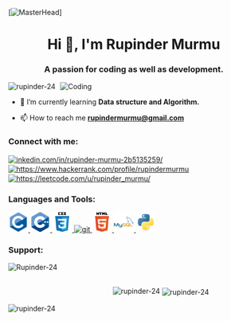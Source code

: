 [![MasterHead](https://designs.ai/designmaker/start/designs/6682ebddc3f20f0012564f28/view)]




<h1 align="center">Hi 👋, I'm Rupinder Murmu</h1>
<h3 align="center">A passion for coding as well as development.</h3>
<img align="right" alt="Coding" width="400" src="https://media.tenor.com/rePDfDWO3XoAAAAd/hacking.gif">

<p align="left"> <img src="https://komarev.com/ghpvc/?username=rupinder-24&label=Profile%20views&color=0e75b6&style=flat" alt="rupinder-24" /> </p>

- 🌱 I’m currently learning **Data structure and Algorithm.**

- 📫 How to reach me **rupindermurmu@gmail.com**

<h3 align="left">Connect with me:</h3>
<p align="left">
<a href="https://linkedin.com/in/inkedin.com/in/rupinder-murmu-2b5135259/" target="blank"><img align="center" src="https://raw.githubusercontent.com/rahuldkjain/github-profile-readme-generator/master/src/images/icons/Social/linked-in-alt.svg" alt="inkedin.com/in/rupinder-murmu-2b5135259/" height="30" width="40" /></a>
<a href="https://www.hackerrank.com/https://www.hackerrank.com/profile/rupindermurmu" target="blank"><img align="center" src="https://raw.githubusercontent.com/rahuldkjain/github-profile-readme-generator/master/src/images/icons/Social/hackerrank.svg" alt="https://www.hackerrank.com/profile/rupindermurmu" height="30" width="40" /></a>
<a href="https://www.leetcode.com/https://leetcode.com/u/rupinder_murmu/" target="blank"><img align="center" src="https://raw.githubusercontent.com/rahuldkjain/github-profile-readme-generator/master/src/images/icons/Social/leet-code.svg" alt="https://leetcode.com/u/rupinder_murmu/" height="30" width="40" /></a>
</p>

<h3 align="left">Languages and Tools:</h3>
<p align="left"> <a href="https://www.cprogramming.com/" target="_blank" rel="noreferrer"> <img src="https://raw.githubusercontent.com/devicons/devicon/master/icons/c/c-original.svg" alt="c" width="40" height="40"/> </a> <a href="https://www.w3schools.com/cpp/" target="_blank" rel="noreferrer"> <img src="https://raw.githubusercontent.com/devicons/devicon/master/icons/cplusplus/cplusplus-original.svg" alt="cplusplus" width="40" height="40"/> </a> <a href="https://www.w3schools.com/css/" target="_blank" rel="noreferrer"> <img src="https://raw.githubusercontent.com/devicons/devicon/master/icons/css3/css3-original-wordmark.svg" alt="css3" width="40" height="40"/> </a> <a href="https://git-scm.com/" target="_blank" rel="noreferrer"> <img src="https://www.vectorlogo.zone/logos/git-scm/git-scm-icon.svg" alt="git" width="40" height="40"/> </a> <a href="https://www.w3.org/html/" target="_blank" rel="noreferrer"> <img src="https://raw.githubusercontent.com/devicons/devicon/master/icons/html5/html5-original-wordmark.svg" alt="html5" width="40" height="40"/> </a> <a href="https://www.mysql.com/" target="_blank" rel="noreferrer"> <img src="https://raw.githubusercontent.com/devicons/devicon/master/icons/mysql/mysql-original-wordmark.svg" alt="mysql" width="40" height="40"/> </a> <a href="https://www.python.org" target="_blank" rel="noreferrer"> <img src="https://raw.githubusercontent.com/devicons/devicon/master/icons/python/python-original.svg" alt="python" width="40" height="40"/> </a> </p>

<h3 align="left">Support:</h3>
<p><a href="https://www.buymeacoffee.com/Rupinder-24"> <img align="left" src="https://cdn.buymeacoffee.com/buttons/v2/default-yellow.png" height="50" width="210" alt="Rupinder-24" /></a></p><br><br>

<p><img align="left" src="https://github-readme-stats.vercel.app/api/top-langs?username=rupinder-24&show_icons=true&locale=en&layout=compact" alt="rupinder-24" /></p>

<p>&nbsp;<img align="center" src="https://github-readme-stats.vercel.app/api?username=rupinder-24&show_icons=true&locale=en" alt="rupinder-24" /></p>

<p><img align="center" src="https://github-readme-streak-stats.herokuapp.com/?user=rupinder-24&" alt="rupinder-24" /></p>

